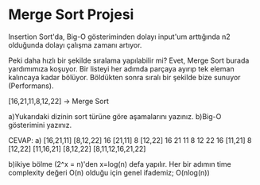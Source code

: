# Merge Sort Projesi

Insertion Sort'da, Big-O gösteriminden dolayı input'um arttığında n2 olduğunda dolayı çalışma zamanı artıyor.

Peki daha hızlı bir şekilde sıralama yapılabilir mi? Evet, Merge Sort burada yardımımıza koşuyor. Bir listeyi her adımda parçaya ayırıp tek eleman kalıncaya kadar bölüyor. Böldükten sonra sıralı bir şekilde bize sunuyor (Performans).

[16,21,11,8,12,22] -> Merge Sort

a)Yukarıdaki dizinin sort türüne göre aşamalarını yazınız.
b)Big-O gösterimini yazınız.

CEVAP: a)
[16,21,11] [8,12,22]
16 [21,11] 8 [12,22]
16 21 11 8 12 22
16 [11,21] 8 [12,22]
[11,16,21] [8,12,22]
[8,11,12,16,21,22]

b)ikiye bölme (2^x = n)'den x=log(n) defa yapılır. Her bir adımın time complexity değeri O(n) olduğu için genel ifademiz;
O(nlog(n))
